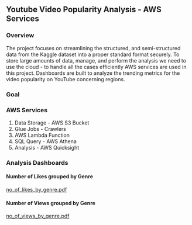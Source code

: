 ## Youtube Video Popularity Analysis - AWS Services
### Overview
The project focuses on streamlining the structured, and semi-structured data from the Kaggle dataset into a proper standard format securely. To store large amounts of data, manage, and perform the analysis we need to use the cloud - to handle all the cases efficiently AWS services are used in this project. Dashboards are built to analyze the trending metrics for the video popularity on YouTube concerning regions.

### Goal

### AWS Services
1) Data Storage - AWS S3 Bucket
2) Glue Jobs - Crawlers
3) AWS Lambda Function
4) SQL Query - AWS Athena
5) Analysis - AWS Quicksight

### Analysis Dashboards
#### Number of Likes grouped by Genre
[no_of_likes_by_genre.pdf](https://github.com/user-attachments/files/16631101/no_of_likes_by_genre.pdf)
#### Number of Views grouped by Genre
[no_of_views_by_genre.pdf](https://github.com/user-attachments/files/16631103/no_of_views_by_genre.pdf)
